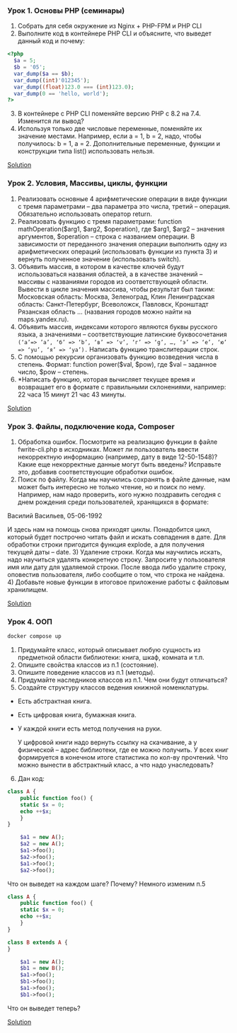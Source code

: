 ### Урок 1. Основы PHP (семинары)

1) Собрать для себя окружение из Nginx + PHP-FPM и PHP CLI
2) Выполните код в контейнере PHP CLI и объясните, что выведет данный код и почему:
```php
<?php
  $a = 5;
  $b = '05';
  var_dump($a == $b);
  var_dump((int)'012345');
  var_dump((float)123.0 === (int)123.0);
  var_dump(0 == 'hello, world');
?>
```
3) В контейнере с PHP CLI поменяйте версию PHP с 8.2 на 7.4. Изменится ли вывод?
4) Используя только две числовые переменные, поменяйте их значение местами. Например, если a = 1, b = 2, надо, чтобы получилось: b = 1, a = 2. Дополнительные переменные, функции и конструкции типа list() использовать нельзя.

[Solution](https://github.com/donabilardo/GB_PHP/tree/docker/code/les1/hw)


### Урок 2. Условия, Массивы, циклы, функции
1) Реализовать основные 4 арифметические операции в виде функции с тремя параметрами – два параметра это числа, третий – операция. Обязательно использовать оператор return.
2) Реализовать функцию с тремя параметрами: function mathOperation($arg1, $arg2, $operation), где $arg1, $arg2 – значения аргументов, $operation – строка с названием операции. В зависимости от переданного значения операции выполнить одну из арифметических операций (использовать функции из пункта 3) и вернуть полученное значение (использовать switch).
3) Объявить массив, в котором в качестве ключей будут использоваться названия областей, а в качестве значений – массивы с названиями городов из соответствующей области. Вывести в цикле значения массива, чтобы результат был таким: Московская область: Москва, Зеленоград, Клин Ленинградская область: Санкт-Петербург, Всеволожск, Павловск, Кронштадт Рязанская область … (названия городов можно найти на maps.yandex.ru).
4) Объявить массив, индексами которого являются буквы русского языка, а значениями – соответствующие латинские буквосочетания 
```(‘а’=> ’a’, ‘б’ => ‘b’, ‘в’ => ‘v’, ‘г’ => ‘g’, …, ‘э’ => ‘e’, ‘ю’ => ‘yu’, ‘я’ => ‘ya’).```
Написать функцию транслитерации строк.
5) С помощью рекурсии организовать функцию возведения числа в степень. Формат: function power($val, $pow), где $val – заданное число, $pow – степень.
6) *Написать функцию, которая вычисляет текущее время и возвращает его в формате с правильными склонениями, например:
22 часа 15 минут 21 час 43 минуты.

[Solution](https://github.com/donabilardo/GB_PHP/tree/lesson2/code/les2/hw)

### Урок 3. Файлы, подключение кода, Composer
1) Обработка ошибок. Посмотрите на реализацию функции в файле fwrite-cli.php в исходниках. Может ли пользователь ввести некорректную информацию (например, дату в виде 12-50-1548)? Какие еще некорректные данные могут быть введены? Исправьте это, добавив соответствующие обработки ошибок.
2) Поиск по файлу. Когда мы научились сохранять в файле данные, нам может быть интересно не только чтение, но и поиск по нему. Например, нам надо проверить, кого нужно поздравить сегодня с днем рождения среди пользователей, хранящихся в формате:

Василий Васильев, 05-06-1992

И здесь нам на помощь снова приходят циклы. Понадобится цикл, который будет построчно читать файл и искать совпадения в дате. Для обработки строки пригодится функция explode, а для получения текущей даты – date.
3) Удаление строки. Когда мы научились искать, надо научиться удалять конкретную строку. Запросите у пользователя имя или дату для удаляемой строки. После ввода либо удалите строку, оповестив пользователя, либо сообщите о том, что строка не найдена.
4) Добавьте новые функции в итоговое приложение работы с файловым хранилищем.

[Solution](https://github.com/donabilardo/GB_PHP/tree/lesson3/code/les3/hw)

### Урок 4. ООП
```dockerfile
docker compose up
```
1) Придумайте класс, который описывает любую сущность из предметной области библиотеки: книга, шкаф, комната и т.п.
2) Опишите свойства классов из п.1 (состояние).
3) Опишите поведение классов из п.1 (методы).
4) Придумайте наследников классов из п.1. Чем они будут отличаться?
5) Создайте структуру классов ведения книжной номенклатуры.
+ Есть абстрактная книга.
+ Есть цифровая книга, бумажная книга.
+ У каждой книги есть метод получения на руки.

  У цифровой книги надо вернуть ссылку на скачивание, а у физической – адрес библиотеки, где ее можно получить. У всех книг формируется в конечном итоге статистика по кол-ву прочтений.
  Что можно вынести в абстрактный класс, а что надо унаследовать?

6) Дан код:
```php
class A {
    public function foo() {
    static $x = 0;
    echo ++$x;
    }
}

    $a1 = new A();
    $a2 = new A();
    $a1->foo();
    $a2->foo();
    $a1->foo();
    $a2->foo();
```
Что он выведет на каждом шаге? Почему?
Немного изменим п.5
```php
class A {
    public function foo() {
    static $x = 0;
    echo ++$x;
    }
}

class B extends A {
}

    $a1 = new A();
    $b1 = new B();
    $a1->foo();
    $b1->foo();
    $a1->foo();
    $b1->foo();
```

Что он выведет теперь?

[Solution](https://github.com/donabilardo/GB_PHP/tree/lesson4/code/les4/hw)